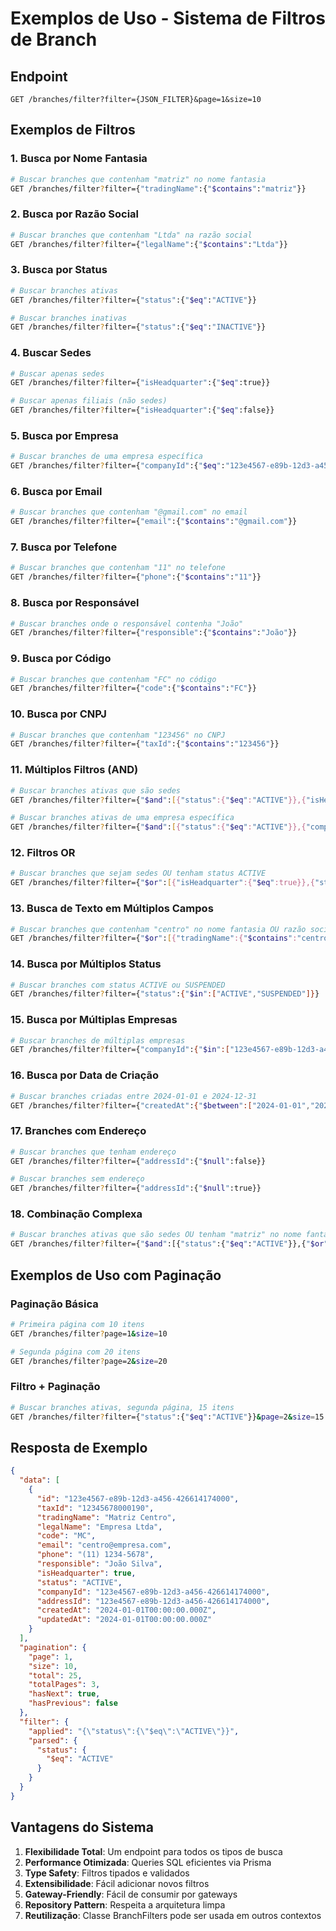 # Exemplos de Uso - Sistema de Filtros de Branch

## Endpoint

```
GET /branches/filter?filter={JSON_FILTER}&page=1&size=10
```

## Exemplos de Filtros

### 1. Busca por Nome Fantasia
```bash
# Buscar branches que contenham "matriz" no nome fantasia
GET /branches/filter?filter={"tradingName":{"$contains":"matriz"}}
```

### 2. Busca por Razão Social
```bash
# Buscar branches que contenham "Ltda" na razão social
GET /branches/filter?filter={"legalName":{"$contains":"Ltda"}}
```

### 3. Busca por Status
```bash
# Buscar branches ativas
GET /branches/filter?filter={"status":{"$eq":"ACTIVE"}}

# Buscar branches inativas
GET /branches/filter?filter={"status":{"$eq":"INACTIVE"}}
```

### 4. Buscar Sedes
```bash
# Buscar apenas sedes
GET /branches/filter?filter={"isHeadquarter":{"$eq":true}}

# Buscar apenas filiais (não sedes)
GET /branches/filter?filter={"isHeadquarter":{"$eq":false}}
```

### 5. Busca por Empresa
```bash
# Buscar branches de uma empresa específica
GET /branches/filter?filter={"companyId":{"$eq":"123e4567-e89b-12d3-a456-426614174000"}}
```

### 6. Busca por Email
```bash
# Buscar branches que contenham "@gmail.com" no email
GET /branches/filter?filter={"email":{"$contains":"@gmail.com"}}
```

### 7. Busca por Telefone
```bash
# Buscar branches que contenham "11" no telefone
GET /branches/filter?filter={"phone":{"$contains":"11"}}
```

### 8. Busca por Responsável
```bash
# Buscar branches onde o responsável contenha "João"
GET /branches/filter?filter={"responsible":{"$contains":"João"}}
```

### 9. Busca por Código
```bash
# Buscar branches que contenham "FC" no código
GET /branches/filter?filter={"code":{"$contains":"FC"}}
```

### 10. Busca por CNPJ
```bash
# Buscar branches que contenham "123456" no CNPJ
GET /branches/filter?filter={"taxId":{"$contains":"123456"}}
```

### 11. Múltiplos Filtros (AND)
```bash
# Buscar branches ativas que são sedes
GET /branches/filter?filter={"$and":[{"status":{"$eq":"ACTIVE"}},{"isHeadquarter":{"$eq":true}}]}

# Buscar branches ativas de uma empresa específica
GET /branches/filter?filter={"$and":[{"status":{"$eq":"ACTIVE"}},{"companyId":{"$eq":"123e4567-e89b-12d3-a456-426614174000"}}]}
```

### 12. Filtros OR
```bash
# Buscar branches que sejam sedes OU tenham status ACTIVE
GET /branches/filter?filter={"$or":[{"isHeadquarter":{"$eq":true}},{"status":{"$eq":"ACTIVE"}}]}
```

### 13. Busca de Texto em Múltiplos Campos
```bash
# Buscar branches que contenham "centro" no nome fantasia OU razão social OU email
GET /branches/filter?filter={"$or":[{"tradingName":{"$contains":"centro"}},{"legalName":{"$contains":"centro"}},{"email":{"$contains":"centro"}}]}
```

### 14. Busca por Múltiplos Status
```bash
# Buscar branches com status ACTIVE ou SUSPENDED
GET /branches/filter?filter={"status":{"$in":["ACTIVE","SUSPENDED"]}}
```

### 15. Busca por Múltiplas Empresas
```bash
# Buscar branches de múltiplas empresas
GET /branches/filter?filter={"companyId":{"$in":["123e4567-e89b-12d3-a456-426614174000","987fcdeb-51a2-43d1-b789-123456789abc"]}}
```

### 16. Busca por Data de Criação
```bash
# Buscar branches criadas entre 2024-01-01 e 2024-12-31
GET /branches/filter?filter={"createdAt":{"$between":["2024-01-01","2024-12-31"]}}
```

### 17. Branches com Endereço
```bash
# Buscar branches que tenham endereço
GET /branches/filter?filter={"addressId":{"$null":false}}

# Buscar branches sem endereço
GET /branches/filter?filter={"addressId":{"$null":true}}
```

### 18. Combinação Complexa
```bash
# Buscar branches ativas que são sedes OU tenham "matriz" no nome fantasia
GET /branches/filter?filter={"$and":[{"status":{"$eq":"ACTIVE"}},{"$or":[{"isHeadquarter":{"$eq":true}},{"tradingName":{"$contains":"matriz"}}]}]}
```

## Exemplos de Uso com Paginação

### Paginação Básica
```bash
# Primeira página com 10 itens
GET /branches/filter?page=1&size=10

# Segunda página com 20 itens
GET /branches/filter?page=2&size=20
```

### Filtro + Paginação
```bash
# Buscar branches ativas, segunda página, 15 itens
GET /branches/filter?filter={"status":{"$eq":"ACTIVE"}}&page=2&size=15
```

## Resposta de Exemplo

```json
{
  "data": [
    {
      "id": "123e4567-e89b-12d3-a456-426614174000",
      "taxId": "12345678000190",
      "tradingName": "Matriz Centro",
      "legalName": "Empresa Ltda",
      "code": "MC",
      "email": "centro@empresa.com",
      "phone": "(11) 1234-5678",
      "responsible": "João Silva",
      "isHeadquarter": true,
      "status": "ACTIVE",
      "companyId": "123e4567-e89b-12d3-a456-426614174000",
      "addressId": "123e4567-e89b-12d3-a456-426614174000",
      "createdAt": "2024-01-01T00:00:00.000Z",
      "updatedAt": "2024-01-01T00:00:00.000Z"
    }
  ],
  "pagination": {
    "page": 1,
    "size": 10,
    "total": 25,
    "totalPages": 3,
    "hasNext": true,
    "hasPrevious": false
  },
  "filter": {
    "applied": "{\"status\":{\"$eq\":\"ACTIVE\"}}",
    "parsed": {
      "status": {
        "$eq": "ACTIVE"
      }
    }
  }
}
```

## Vantagens do Sistema

1. **Flexibilidade Total**: Um endpoint para todos os tipos de busca
2. **Performance Otimizada**: Queries SQL eficientes via Prisma
3. **Type Safety**: Filtros tipados e validados
4. **Extensibilidade**: Fácil adicionar novos filtros
5. **Gateway-Friendly**: Fácil de consumir por gateways
6. **Repository Pattern**: Respeita a arquitetura limpa
7. **Reutilização**: Classe BranchFilters pode ser usada em outros contextos 